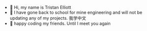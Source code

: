 - 👋 Hi, my name is Tristan Elliott
- 👀 I have gone back to school for mine engineering and will not be updating any of my projects. 我学中文 
- 💞️ happy coding my friends. Until I meet you again

<!---
thePlebDev/thePlebDev is a ✨ special ✨ repository because its `README.md` (this file) appears on your GitHub profile.
You can click the Preview link to take a look at your changes.
--->
